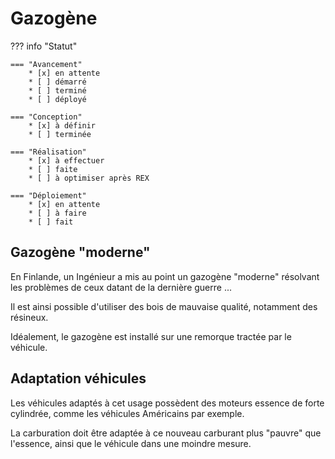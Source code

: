 # Gazogène

??? info "Statut"

    === "Avancement"
        * [x] en attente
        * [ ] démarré
        * [ ] terminé
        * [ ] déployé

    === "Conception"
        * [x] à définir
        * [ ] terminée

    === "Réalisation"
        * [x] à effectuer
        * [ ] faite
        * [ ] à optimiser après REX

    === "Déploiement"
        * [x] en attente
        * [ ] à faire
        * [ ] fait



## Gazogène "moderne"

En Finlande, un Ingénieur a mis au point un gazogène "moderne" résolvant les problèmes de ceux datant de la dernière guerre ...

Il est ainsi possible d'utiliser des bois de mauvaise qualité, notamment des résineux.

Idéalement, le gazogène est installé sur une remorque tractée par le véhicule.

## Adaptation véhicules 

Les véhicules adaptés à cet usage possèdent des moteurs essence de forte cylindrée, comme les véhicules Américains par exemple.

La carburation doit être adaptée à ce nouveau carburant plus "pauvre" que l'essence, ainsi que le véhicule dans une moindre mesure.